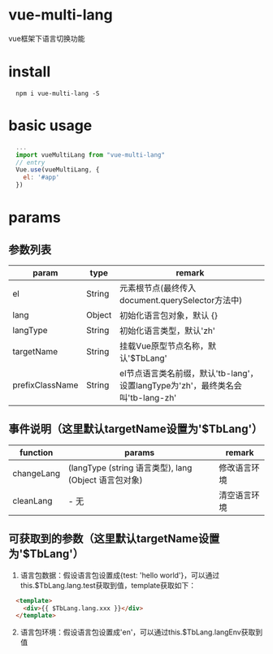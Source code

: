 # vue-multi-lang
vue框架下语言切换功能

# install
```
  npm i vue-multi-lang -S
```

# basic usage
```javascript
  ...
  import vueMultiLang from "vue-multi-lang"
  // entry
  Vue.use(vueMultiLang, {
    el: '#app'
  })
```

# params
## 参数列表
|      param      |  type  | remark |
|  -------------  | ------ | ------ |
| el              | String | 元素根节点(最终传入document.querySelector方法中) |
| lang            | Object | 初始化语言包对象，默认 {} |
| langType        | String | 初始化语言类型，默认'zh' |
| targetName      | String | 挂载Vue原型节点名称，默认'$TbLang' |
| prefixClassName | String | el节点语言类名前缀，默认'tb-lang'，设置langType为'zh'，最终类名会叫'tb-lang-zh' |

## 事件说明（这里默认targetName设置为'$TbLang'）
|   function      |  params  | remark |
|  -------------  | ------   | ------ |
| changeLang      | (langType (string 语言类型), lang (Object 语言包对象) | 修改语言环境 |
| cleanLang       | - 无     | 清空语言环境 |

## 可获取到的参数（这里默认targetName设置为'$TbLang'）
1. 语言包数据：假设语言包设置成{test: 'hello world'}，可以通过this.$TbLang.lang.test获取到值，template获取如下：
```html
  <template>
    <div>{{ $TbLang.lang.xxx }}</div>
  </template>
```
2. 语言包环境：假设语言包设置成'en'，可以通过this.$TbLang.langEnv获取到值